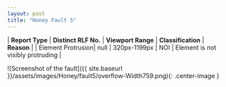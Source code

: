 ```yaml
---
layout: post
title: "Honey Fault 5"
---
```

| **Report Type** | **Distinct RLF No.** | **Viewport Range** | **Classification** | **Reason** |
| Element Protrusion| null | 320px-1199px | NOI | Element is not visibly protruding | 

![Screenshot of the fault]({{ site.baseurl }}/assets/images/Honey/fault5/overflow-Width759.png){: .center-image }